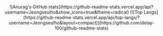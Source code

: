 <div align="center">
![Anurag's GitHub stats](https://github-readme-stats.vercel.app/api?username=Jeongseulho&show_icons=true&theme=radical)  
[![Top Langs](https://github-readme-stats.vercel.app/api/top-langs/?username=Jeongseulho&layout=compact)](https://github.com/delay-100/github-readme-stats)
</div>
